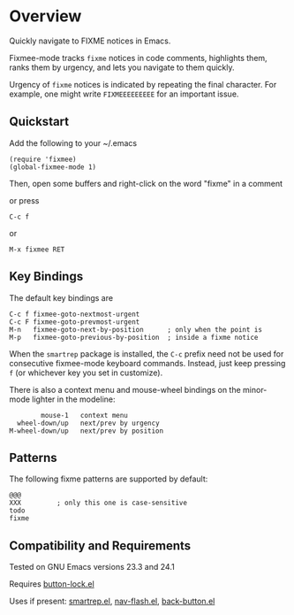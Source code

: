Overview
========

Quickly navigate to FIXME notices in Emacs.

Fixmee-mode tracks `fixme` notices in code comments, highlights them,
ranks them by urgency, and lets you navigate to them quickly.

Urgency of `fixme` notices is indicated by repeating the final character.
For example, one might write `FIXMEEEEEEEEE` for an important issue.

Quickstart
----------
Add the following to your ~/.emacs

	(require 'fixmee)
	(global-fixmee-mode 1)

Then, open some buffers and right-click on the word "fixme" in a
comment

or press

	C-c f

or

	M-x fixmee RET

Key Bindings
------------

The default key bindings are

	C-c f fixmee-goto-nextmost-urgent
	C-c F fixmee-goto-prevmost-urgent
	M-n   fixmee-goto-next-by-position      ; only when the point is
	M-p   fixmee-goto-previous-by-position  ; inside a fixme notice

When the `smartrep` package is installed, the `C-c` prefix need not
be used for consecutive fixmee-mode keyboard commands.  Instead, just
keep pressing `f` (or whichever key you set in customize).

There is also a context menu and mouse-wheel bindings on the
minor-mode lighter in the modeline:

            mouse-1   context menu
      wheel-down/up   next/prev by urgency
    M-wheel-down/up   next/prev by position

Patterns
--------

The following fixme patterns are supported by default:

    @@@
    XXX         ; only this one is case-sensitive
    todo
    fixme

Compatibility and Requirements
------------------------------
Tested on GNU Emacs versions 23.3 and 24.1

Requires [button-lock.el](http://github.com/rolandwalker/button-lock)

Uses if present: [smartrep.el](http://github.com/myuhe/smartrep.el), [nav-flash.el](http://github.com/rolandwalker/nav-flash), [back-button.el](http://github.com/rolandwalker/back-button)
